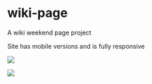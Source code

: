# wiki-page
 A wiki weekend page project

Site has mobile versions and is fully responsive


![](mobdemo.gif)

![](pediademo.gif)

